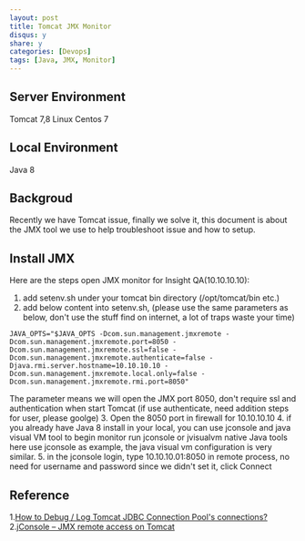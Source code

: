 ```yaml
---
layout: post
title: Tomcat JMX Monitor
disqus: y
share: y
categories: [Devops]
tags: [Java, JMX, Monitor]
---
```


Server Environment
------------------
Tomcat 7,8 
Linux Centos 7

Local Environment
-----------------
Java 8

Backgroud
-----------------
Recently we have Tomcat issue, finally we solve it, this document is about the JMX tool we use to help troubleshoot issue and how to setup.

Install JMX
-----------------
Here are the steps open JMX monitor for Insight QA(10.10.10.10):
1. add setenv.sh under your tomcat bin directory (/opt/tomcat/bin etc.)
2. add below content into setenv.sh, (please use the same parameters as below, don't use the stuff find on internet, a lot of traps waste your time)
```
JAVA_OPTS="$JAVA_OPTS -Dcom.sun.management.jmxremote -Dcom.sun.management.jmxremote.port=8050 -Dcom.sun.management.jmxremote.ssl=false -Dcom.sun.management.jmxremote.authenticate=false -Djava.rmi.server.hostname=10.10.10.10 -Dcom.sun.management.jmxremote.local.only=false -Dcom.sun.management.jmxremote.rmi.port=8050"
```
The parameter means we will open the JMX port 8050, don't require ssl and authentication when start Tomcat (if use authenticate, need addition steps for user, please goolge)
3. Open the 8050 port in firewall for 10.10.10.10
4. if you already have Java 8 install in your local, you can use  jconsole and java visual VM tool to begin monitor
run jconsole or jvisualvm native Java tools
here use jconsole as example, the java visual vm configuration is very similar.
5. in the jconsole login, type 10.10.10.01:8050 in remote process, no need for username and password since we didn't set it, click Connect

Reference
---------
1.[How to Debug / Log Tomcat JDBC Connection Pool's connections?](https://stackoverflow.com/questions/36587023/how-to-debug-log-tomcat-jdbc-connection-pools-connections)
2.[jConsole – JMX remote access on Tomcat](https://www.mkyong.com/tomcat/jconsole-jmx-remote-access-on-tomcat/)
